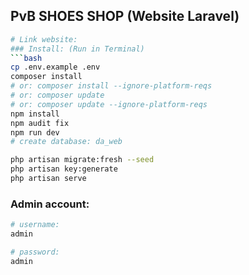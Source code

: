 ## PvB SHOES SHOP (Website Laravel)

```bash
# Link website: 
### Install: (Run in Terminal)
```bash
cp .env.example .env
composer install 	
# or: composer install --ignore-platform-reqs
# or: composer update 
# or: composer update --ignore-platform-reqs  
npm install
npm audit fix
npm run dev
# create database: da_web

php artisan migrate:fresh --seed
php artisan key:generate
php artisan serve
```

### Admin account:
```bash
# username:
admin

# password:
admin
```
